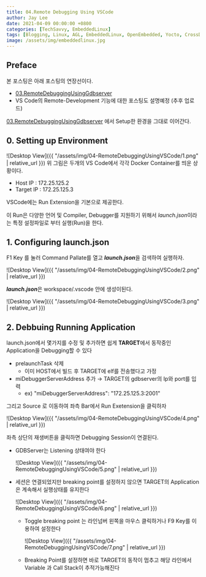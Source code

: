 ```yaml
---
title: 04.Remote Debugging Using VSCode
author: Jay Lee
date: 2021-04-09 00:00:00 +0800
categories: [TechSavvy, EmbeddedLinux]
tags: [Blogging, Linux, AGL, EmbeddedLinux, OpenEmbedded, Yocto, CrossDevelopment, GCC, GDB, Toolchain]
image: /assets/img/embeddedlinux.jpg
---
```


## Preface

본 포스팅은 아래 포스팅의 연장선이다.

- [03.RemoteDebuggingUsingGdbserver]()
- VS Code의 Remote-Development 기능에 대한 포스팅도 설명예정 (추후 업로드)

[03.RemoteDebuggingUsingGdbserver]() 에서 Setup한 환경을 그대로 이어간다.

## **0. Setting up Environment**

![Desktop View]({{ "/assets/img/04-RemoteDebuggingUsingVSCode/1.png" | relative_url }})
위 그림은 두개의 VS Code에서 각각 Docker Container를 띄운 상황이다.

- Host IP : 172.25.125.2
- Target IP : 172.25.125.3

VSCode에는 Run Extension을 기본으로 제공한다.

이 Run은 다양한 언어 및 Compiler, Debugger를 지원하기 위해서 *launch.json*이라는 특정 설정파일로 부터 실행(Run)을 한다.

## 1. Configuring launch.json

F1 Key 를 눌러 Command Pallate를 열고 ***launch.json***을 검색하여 실행하자.

![Desktop View]({{ "/assets/img/04-RemoteDebuggingUsingVSCode/2.png" | relative_url }})

***launch.json***은 workspace/.vscode 안에 생성이된다.

![Desktop View]({{ "/assets/img/04-RemoteDebuggingUsingVSCode/3.png" | relative_url }})

## 2. Debbuing Running Application

launch.json에서 몇가지를 수정 및 추가하면 쉽게 **TARGET**에서 동작중인 Application을 Debugging할 수 있다

- prelaunchTask 삭제
    - 이미 HOST에서 빌드 후 TARGET에 elf를 전송했다고 가정
- miDebuggerServerAddress 추가 → TARGET의 gdbserver의 Ip와 port를 입력
    - ex) "miDebuggerServerAddress": "172.25.125.3:2001"

그리고 Source 로 이동하여 좌측 Bar에서 Run Exetension을 클릭하자

![Desktop View]({{ "/assets/img/04-RemoteDebuggingUsingVSCode/4.png" | relative_url }})

좌측 상단의 재생버튼을 클릭하면 Debugging Session이 연결된다.

- GDBServer는 Listening 상태여야 한다

    ![Desktop View]({{ "/assets/img/04-RemoteDebuggingUsingVSCode/5.png" | relative_url }})


- 세션은 연결되었지만 breaking point를 설정하지 않으면 TARGET의 Application은 계속해서 실행상태를 유지한다

    ![Desktop View]({{ "/assets/img/04-RemoteDebuggingUsingVSCode/6.png" | relative_url }})


    - Toggle breaking point 는 라인넘버 왼쪽을 마우스 클릭하거나 F9 Key를 이용하여 설정한다

        ![Desktop View]({{ "/assets/img/04-RemoteDebuggingUsingVSCode/7.png" | relative_url }})


    - Breaking Point를 설정하면 바로 TARGET의 동작이 멈추고 해당 라인에서 Variable 과 Call Stack이 추적가능해진다